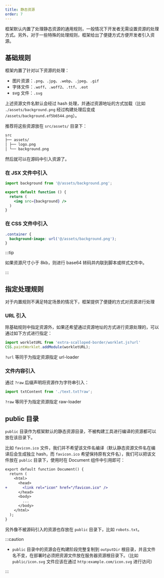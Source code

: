 ```yaml
---
title: 静态资源
order: 7
---
```


框架默认内置了处理静态资源的通用规则，一般情况下开发者无需设置资源的处理方式。另外，对于一些特殊的处理规则，框架给出了便捷方式方便开发者引入资源。

## 基础规则

框架内置了针对以下资源的处理：

- 图片资源：`.png`、`.jpg`、`.webp`、`.jpeg`、`.gif`
- 字体文件：`.woff`、`.woff2`、`.ttf`、`.eot`
- svg 文件：`.svg`

上述资源文件名默认会经过 hash 处理，并通过资源地址的方式加载（比如 `./assets/background.png` 经过构建处理后变成 `/assets/background.ef5b6544.png`）。

推荐将这些资源放在 `src/assets/` 目录下：

```markdown
src
├── assets/
│ ├── logo.png
│ └── background.png
```

然后就可以在源码中引入资源了。

### 在 JSX 文件中引入

```jsx
import background from '@/assets/background.png';

export default function () {
  return (
    <img src={background} />
  )
}
```

### 在 CSS 文件中引入

```css
.container {
  background-image: url('@/assets/background.png');
}
```

:::tip

如果资源尺寸小于 8kb，则进行 base64 转码并内联到脚本或样式文件中。

:::

## 指定处理规则

对于内置规则不满足特定场景的情况下，框架提供了便捷的方式对资源进行处理

### URL 引入

除基础规则中指定资源外，如果还希望通过资源地址的方式进行资源处理的，可以通过如下方式进行指定：

```jsx
import workletURL from 'extra-scalloped-border/worklet.js?url'
CSS.paintWorklet.addModule(workletURL);
```

`?url` 等同于为指定资源指定 url-loader

### 文件内容引入

通过 `?raw` 后缀声明将资源作为字符串引入：

```jsx
import txtContent from './text.txt?raw';
```

`?raw` 等同于为指定资源指定 raw-loader

## public 目录

`public` 目录作为框架默认的静态资源目录，不被构建工具进行编译的资源都可以放在该目录下。

比如 `favicon.ico` 文件，我们并不希望该文件名编译（默认静态资源文件名在编译后会生成独立 hash，而 `favicon.ico` 希望保持原有文件名），我们可以把该文件放在 `public` 目录下，使用时在 Document 组件中引用即可：

```diff
export default function Document() {
  return (
    <html>
      <head>
+       <link rel="icon" href="/favicon.ico" />
      </head>
      <body>
        ...
      </body>
    </html>
  );
}
```

另外像不被源码引入的资源也存放在 `public` 目录下，比如 `robots.txt`。

:::caution

- `public` 目录中的资源会在构建阶段完整复制到 `outputDir` 根目录，并且文件名不变，在部署时必须把资源文件放在服务器资源根目录下。（比如 `public/icon.svg` 文件应该在通过 `http:example.com/icon.svg` 进行访问）

:::
